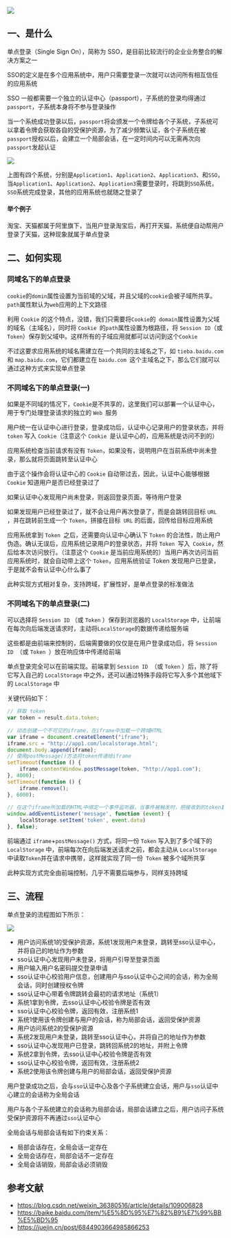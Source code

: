  ![](https://camo.githubusercontent.com/ebe6aff90168073e97d36fb397529263e2a637ef8fa0292d38a91cfaf430c52f/68747470733a2f2f7374617469632e7675652d6a732e636f6d2f38613235613736302d386338332d313165622d383566362d3666616337376330633962332e706e67)
 
 ## 一、是什么
 单点登录（Single Sign On），简称为 SSO，是目前比较流行的企业业务整合的解决方案之一
 
 SSO的定义是在多个应用系统中，用户只需要登录一次就可以访问所有相互信任的应用系统
 
 SSO 一般都需要一个独立的认证中心（passport），子系统的登录均得通过`passport`，子系统本身将不参与登录操作
 
 当一个系统成功登录以后，`passport`将会颁发一个令牌给各个子系统，子系统可以拿着令牌会获取各自的受保护资源，为了减少频繁认证，各个子系统在被`passport`授权以后，会建立一个局部会话，在一定时间内可以无需再次向`passport`发起认证
 
 ![](https://camo.githubusercontent.com/e8a925d41d93b9bc35b77a9ce5a09740e42da226c3ca283e48fa127bf432fd80/68747470733a2f2f7374617469632e7675652d6a732e636f6d2f32623962306537302d386334622d313165622d383566362d3666616337376330633962332e706e67)
 
 上图有四个系统，分别是`Application1`、`Application2`、`Application3`、和`SSO`，当`Application1`、`Application2`、`Application3`需要登录时，将跳到`SSO`系统，`SSO`系统完成登录，其他的应用系统也就随之登录了
 
 #### 举个例子
 淘宝、天猫都属于阿里旗下，当用户登录淘宝后，再打开天猫，系统便自动帮用户登录了天猫，这种现象就属于单点登录
 
 ## 二、如何实现
 ### 同域名下的单点登录
 `cookie`的`domin`属性设置为当前域的父域，并且父域的`cookie`会被子域所共享。`path`属性默认为`web`应用的上下文路径
 
 利用 `Cookie` 的这个特点，没错，我们只需要将`Cookie`的` domain`属性设置为父域的域名（主域名），同时将 `Cookie `的`path`属性设置为根路径，将 `Session ID`（或 `Token`）保存到父域中。这样所有的子域应用就都可以访问到这个`Cookie`
 
 不过这要求应用系统的域名需建立在一个共同的主域名之下，如 `tieba.baidu.com` 和 `map.baidu.com`，它们都建立在 `baidu.com `这个主域名之下，那么它们就可以通过这种方式来实现单点登录
 
 ### 不同域名下的单点登录(一)
 如果是不同域的情况下，`Cookie`是不共享的，这里我们可以部署一个认证中心，用于专门处理登录请求的独立的 `Web `服务
 
 用户统一在认证中心进行登录，登录成功后，认证中心记录用户的登录状态，并将 `token` 写入 `Cookie`（注意这个 `Cookie `是认证中心的，应用系统是访问不到的）
 
 应用系统检查当前请求有没有 `Token`，如果没有，说明用户在当前系统中尚未登录，那么就将页面跳转至认证中心
 
 由于这个操作会将认证中心的 `Cookie` 自动带过去，因此，认证中心能够根据 `Cookie` 知道用户是否已经登录过了
 
 如果认证中心发现用户尚未登录，则返回登录页面，等待用户登录
 
 如果发现用户已经登录过了，就不会让用户再次登录了，而是会跳转回目标 `URL `，并在跳转前生成一个 `Token`，拼接在目标` URL` 的后面，回传给目标应用系统
 
 应用系统拿到 `Token `之后，还需要向认证中心确认下 `Token` 的合法性，防止用户伪造。确认无误后，应用系统记录用户的登录状态，并将 `Token `写入` Cookie`，然后给本次访问放行。（注意这个 `Cookie` 是当前应用系统的）当用户再次访问当前应用系统时，就会自动带上这个 `Token`，应用系统验证 Token 发现用户已登录，于是就不会有认证中心什么事了
 
 此种实现方式相对复杂，支持跨域，扩展性好，是单点登录的标准做法
 
 ### 不同域名下的单点登录(二)
 可以选择将 `Session ID` （或 `Token` ）保存到浏览器的 `LocalStorage` 中，让前端在每次向后端发送请求时，主动将`LocalStorage`的数据传递给服务端
 
 这些都是由前端来控制的，后端需要做的仅仅是在用户登录成功后，将 `Session ID `（或 `Token `）放在响应体中传递给前端
 
 单点登录完全可以在前端实现。前端拿到 `Session ID `（或 `Token` ）后，除了将它写入自己的 `LocalStorage` 中之外，还可以通过特殊手段将它写入多个其他域下的 `LocalStorage` 中
 
 关键代码如下：
 
 ```js
 // 获取 token
 var token = result.data.token;
  
 // 动态创建一个不可见的iframe，在iframe中加载一个跨域HTML
 var iframe = document.createElement("iframe");
 iframe.src = "http://app1.com/localstorage.html";
 document.body.append(iframe);
 // 使用postMessage()方法将token传递给iframe
 setTimeout(function () {
     iframe.contentWindow.postMessage(token, "http://app1.com");
 }, 4000);
 setTimeout(function () {
     iframe.remove();
 }, 6000);
  
 // 在这个iframe所加载的HTML中绑定一个事件监听器，当事件被触发时，把接收到的token数据写入localStorage
 window.addEventListener('message', function (event) {
     localStorage.setItem('token', event.data)
 }, false);
 ```
 
 前端通过 `iframe`+`postMessage()` 方式，将同一份 `Token` 写入到了多个域下的 `LocalStorage` 中，前端每次在向后端发送请求之前，都会主动从 `LocalStorage` 中读取`Token`并在请求中携带，这样就实现了同一份` Token` 被多个域所共享
 
 此种实现方式完全由前端控制，几乎不需要后端参与，同样支持跨域
 
 ## 三、流程
 单点登录的流程图如下所示：
 
 ![](https://camo.githubusercontent.com/1063d0dcb450586c168c3ad55e25ffece23bcaa62f427e3a4d838ff7b95f1503/68747470733a2f2f7374617469632e7675652d6a732e636f6d2f32343232626334302d386338342d313165622d616239302d6439616538313462323430642e706e67)
 
 * 用户访问系统1的受保护资源，系统1发现用户未登录，跳转至sso认证中心，并将自己的地址作为参数
 * sso认证中心发现用户未登录，将用户引导至登录页面
 * 用户输入用户名密码提交登录申请
 * sso认证中心校验用户信息，创建用户与sso认证中心之间的会话，称为全局会话，同时创建授权令牌
 * sso认证中心带着令牌跳转会最初的请求地址（系统1）
 * 系统1拿到令牌，去sso认证中心校验令牌是否有效
 * sso认证中心校验令牌，返回有效，注册系统1
 * 系统1使用该令牌创建与用户的会话，称为局部会话，返回受保护资源
 * 用户访问系统2的受保护资源
 * 系统2发现用户未登录，跳转至sso认证中心，并将自己的地址作为参数
 * sso认证中心发现用户已登录，跳转回系统2的地址，并附上令牌
 * 系统2拿到令牌，去sso认证中心校验令牌是否有效
 * sso认证中心校验令牌，返回有效，注册系统2
 * 系统2使用该令牌创建与用户的局部会话，返回受保护资源
 
 用户登录成功之后，会与`sso`认证中心及各个子系统建立会话，用户与`sso`认证中心建立的会话称为全局会话
 
 用户与各个子系统建立的会话称为局部会话，局部会话建立之后，用户访问子系统受保护资源将不再通过`sso`认证中心
 
 全局会话与局部会话有如下约束关系：
 
 * 局部会话存在，全局会话一定存在
 * 全局会话存在，局部会话不一定存在
 * 全局会话销毁，局部会话必须销毁
 
 ## 参考文献
 * https://blog.csdn.net/weixin_36380516/article/details/109006828
 * https://baike.baidu.com/item/%E5%8D%95%E7%82%B9%E7%99%BB%E5%BD%95
 * https://juejin.cn/post/6844903664985866253

